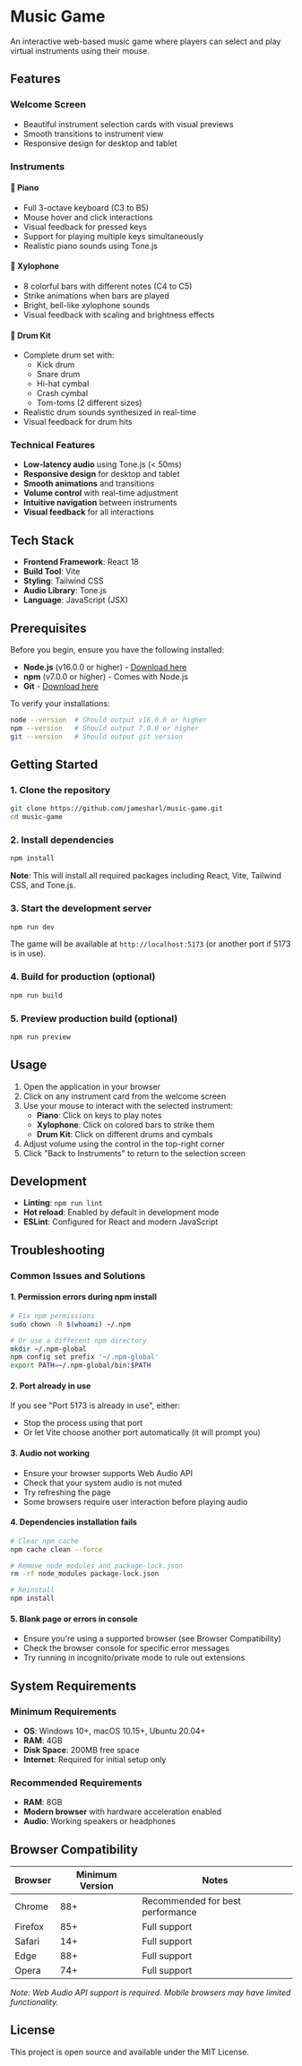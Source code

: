 # Music Game

An interactive web-based music game where players can select and play virtual instruments using their mouse.

## Features

### Welcome Screen
- Beautiful instrument selection cards with visual previews
- Smooth transitions to instrument view
- Responsive design for desktop and tablet

### Instruments

#### 🎹 Piano
- Full 3-octave keyboard (C3 to B5)
- Mouse hover and click interactions
- Visual feedback for pressed keys
- Support for playing multiple keys simultaneously
- Realistic piano sounds using Tone.js

#### 🎵 Xylophone
- 8 colorful bars with different notes (C4 to C5)
- Strike animations when bars are played
- Bright, bell-like xylophone sounds
- Visual feedback with scaling and brightness effects

#### 🥁 Drum Kit
- Complete drum set with:
  - Kick drum
  - Snare drum
  - Hi-hat cymbal
  - Crash cymbal
  - Tom-toms (2 different sizes)
- Realistic drum sounds synthesized in real-time
- Visual feedback for drum hits

### Technical Features
- **Low-latency audio** using Tone.js (< 50ms)
- **Responsive design** for desktop and tablet
- **Smooth animations** and transitions
- **Volume control** with real-time adjustment
- **Intuitive navigation** between instruments
- **Visual feedback** for all interactions

## Tech Stack

- **Frontend Framework**: React 18
- **Build Tool**: Vite
- **Styling**: Tailwind CSS
- **Audio Library**: Tone.js
- **Language**: JavaScript (JSX)

## Prerequisites

Before you begin, ensure you have the following installed:
- **Node.js** (v16.0.0 or higher) - [Download here](https://nodejs.org/)
- **npm** (v7.0.0 or higher) - Comes with Node.js
- **Git** - [Download here](https://git-scm.com/)

To verify your installations:
```bash
node --version  # Should output v16.0.0 or higher
npm --version   # Should output 7.0.0 or higher
git --version   # Should output git version
```

## Getting Started

### 1. Clone the repository
```bash
git clone https://github.com/jamesharl/music-game.git
cd music-game
```

### 2. Install dependencies
```bash
npm install
```

**Note**: This will install all required packages including React, Vite, Tailwind CSS, and Tone.js.

### 3. Start the development server
```bash
npm run dev
```

The game will be available at `http://localhost:5173` (or another port if 5173 is in use).

### 4. Build for production (optional)
```bash
npm run build
```

### 5. Preview production build (optional)
```bash
npm run preview
```

## Usage

1. Open the application in your browser
2. Click on any instrument card from the welcome screen
3. Use your mouse to interact with the selected instrument:
   - **Piano**: Click on keys to play notes
   - **Xylophone**: Click on colored bars to strike them
   - **Drum Kit**: Click on different drums and cymbals
4. Adjust volume using the control in the top-right corner
5. Click "Back to Instruments" to return to the selection screen

## Development

- **Linting**: `npm run lint`
- **Hot reload**: Enabled by default in development mode
- **ESLint**: Configured for React and modern JavaScript

## Troubleshooting

### Common Issues and Solutions

#### 1. **Permission errors during npm install**
```bash
# Fix npm permissions
sudo chown -R $(whoami) ~/.npm

# Or use a different npm directory
mkdir ~/.npm-global
npm config set prefix '~/.npm-global'
export PATH=~/.npm-global/bin:$PATH
```

#### 2. **Port already in use**
If you see "Port 5173 is already in use", either:
- Stop the process using that port
- Or let Vite choose another port automatically (it will prompt you)

#### 3. **Audio not working**
- Ensure your browser supports Web Audio API
- Check that your system audio is not muted
- Try refreshing the page
- Some browsers require user interaction before playing audio

#### 4. **Dependencies installation fails**
```bash
# Clear npm cache
npm cache clean --force

# Remove node_modules and package-lock.json
rm -rf node_modules package-lock.json

# Reinstall
npm install
```

#### 5. **Blank page or errors in console**
- Ensure you're using a supported browser (see Browser Compatibility)
- Check the browser console for specific error messages
- Try running in incognito/private mode to rule out extensions

## System Requirements

### Minimum Requirements
- **OS**: Windows 10+, macOS 10.15+, Ubuntu 20.04+
- **RAM**: 4GB
- **Disk Space**: 200MB free space
- **Internet**: Required for initial setup only

### Recommended Requirements
- **RAM**: 8GB
- **Modern browser** with hardware acceleration enabled
- **Audio**: Working speakers or headphones

## Browser Compatibility

| Browser | Minimum Version | Notes |
|---------|----------------|--------|
| Chrome | 88+ | Recommended for best performance |
| Firefox | 85+ | Full support |
| Safari | 14+ | Full support |
| Edge | 88+ | Full support |
| Opera | 74+ | Full support |

*Note: Web Audio API support is required. Mobile browsers may have limited functionality.*

## License

This project is open source and available under the MIT License.